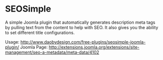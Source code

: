 SEOSimple
=========

A simple Joomla plugin that automatically generates description meta tags by pulling text from the content to help with SEO. It also gives you the ability to set different title configurations.

Usage: http://www.daobydesign.com/free-plugins/seosimple-joomla-plugin/
Joomla Page: http://extensions.joomla.org/extensions/site-management/seo-a-metadata/meta-data/4102